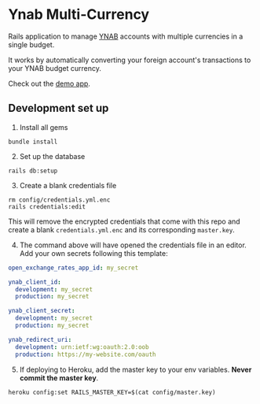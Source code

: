 # Ynab Multi-Currency

Rails application to manage [YNAB](https://www.youneedabudget.com/) accounts with multiple currencies in a single budget.

It works by automatically converting your foreign account's transactions to your YNAB budget currency.

Check out the [demo app](https://ynab-multi-currency.herokuapp.com/).

## Development set up

1. Install all gems

```
bundle install
```

2. Set up the database

```
rails db:setup
```
3. Create a blank credentials file

```
rm config/credentials.yml.enc
rails credentials:edit
```
This will remove the encrypted credentials that come with this repo and create a blank `credentials.yml.enc` and its corresponding `master.key`.

4. The command above will have opened the credentials file in an editor. Add your own secrets following this template:

```yml
open_exchange_rates_app_id: my_secret

ynab_client_id:
  development: my_secret
  production: my_secret

ynab_client_secret:
  development: my_secret
  production: my_secret

ynab_redirect_uri:
  development: urn:ietf:wg:oauth:2.0:oob
  production: https://my-website.com/oauth
```

5. If deploying to Heroku, add the master key to your env variables. **Never commit the master key**.

```
heroku config:set RAILS_MASTER_KEY=$(cat config/master.key)
```

